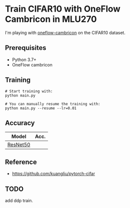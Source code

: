 # Train CIFAR10 with OneFlow Cambricon in MLU270

I'm playing with [oneflow-cambricon](https://github.com/Oneflow-Inc/oneflow-cambricon) on the CIFAR10 dataset.

## Prerequisites
- Python 3.7+
- OneFlow cambricon

## Training
```
# Start training with: 
python main.py

# You can manually resume the training with: 
python main.py --resume --lr=0.01
```

## Accuracy
| Model             | Acc.        |
| ----------------- | ----------- |
| [ResNet50](https://arxiv.org/abs/1512.03385)          |  |
## Reference
- https://github.com/kuangliu/pytorch-cifar

## TODO

add ddp train.

